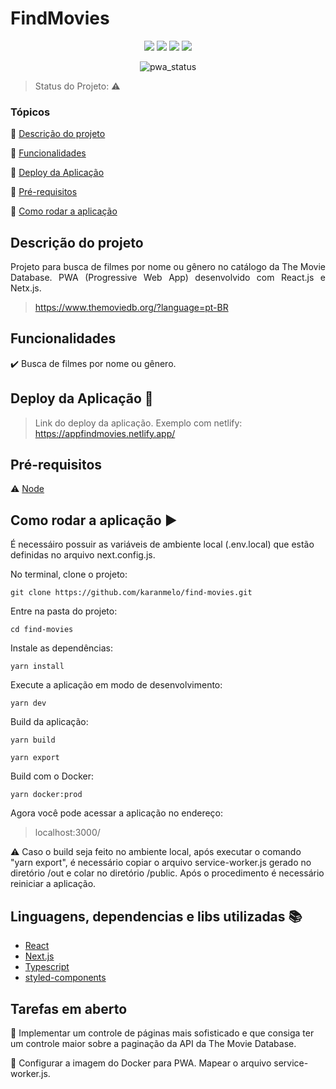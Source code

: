 <h1>FindMovies</h1> 

<p align="center">
  <img src="https://img.shields.io/static/v1?label=react&message=framework&color=blue&style=for-the-badge&logo=REACT"/>
  <img src="https://img.shields.io/static/v1?label=Next.js&message=framework&color=blue&style=for-the-badge&logo=next-dot-js"/>
  <img src="https://img.shields.io/static/v1?label=Docker%20Build&message=automated&color=blue&style=for-the-badge&logo=docker"/>
  <img src="https://img.shields.io/static/v1?label=Netlify&message=deploy&color=blue&style=for-the-badge&logo=netlify"/>
</p>

<div align="center">
  
  ![pwa_status](https://user-images.githubusercontent.com/7671485/118863907-d1009600-b8b5-11eb-92a3-fcebe29127aa.png)
  
</div>

> Status do Projeto: :warning:


### Tópicos 

:small_blue_diamond: [Descrição do projeto](#descrição-do-projeto)

:small_blue_diamond: [Funcionalidades](#funcionalidades)

:small_blue_diamond: [Deploy da Aplicação](#deploy-da-aplicação-dash)

:small_blue_diamond: [Pré-requisitos](#pré-requisitos)

:small_blue_diamond: [Como rodar a aplicação](#como-rodar-a-aplicação-arrow_forward)


## Descrição do projeto 

<p align="justify">
  Projeto para busca de filmes por nome ou gênero no catálogo da The Movie Database. 
  PWA (Progressive Web App) desenvolvido com React.js e Netx.js.

  > https://www.themoviedb.org/?language=pt-BR
</p>


## Funcionalidades

:heavy_check_mark: Busca de filmes por nome ou gênero.


## Deploy da Aplicação :dash:

> Link do deploy da aplicação. Exemplo com netlify: https://appfindmovies.netlify.app/


## Pré-requisitos

:warning: [Node](https://nodejs.org/en/download/)


## Como rodar a aplicação :arrow_forward:
É necessáiro possuir as variáveis de ambiente local (.env.local) que estão definidas no arquivo next.config.js.

No terminal, clone o projeto: 

```
git clone https://github.com/karanmelo/find-movies.git
```
Entre na pasta do projeto:
```
cd find-movies
```
Instale as dependências:
```
yarn install
```
Execute a aplicação em modo de desenvolvimento:
```
yarn dev
```
Build da aplicação:
```
yarn build

yarn export
```
Build com o Docker:
```
yarn docker:prod
```

Agora você pode acessar a aplicação no endereço:
> localhost:3000/

:warning: Caso o build seja feito no ambiente local, após executar o comando "yarn export", é necessário copiar o arquivo service-worker.js
gerado no diretório /out e colar no diretório /public. Após o procedimento é necessário reiniciar a aplicação.

## Linguagens, dependencias e libs utilizadas :books:

- [React](https://pt-br.reactjs.org/docs/create-a-new-react-app.html)
- [Next.js](https://nextjs.org/)
- [Typescript](https://www.typescriptlang.org/)
- [styled-components](https://styled-components.com/)


## Tarefas em aberto

:memo:  Implementar um controle de páginas mais sofisticado e que consiga ter um controle maior 
sobre a paginação da API da The Movie Database.

:memo:  Configurar a imagem do Docker para PWA. Mapear o arquivo service-worker.js.
